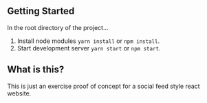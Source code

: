 ﻿## Getting Started

In the root directory of the project...

1. Install node modules `yarn install` or `npm install`.
2. Start development server `yarn start` or `npm start`.

## What is this?

This is just an exercise proof of concept for a social feed style react website.
